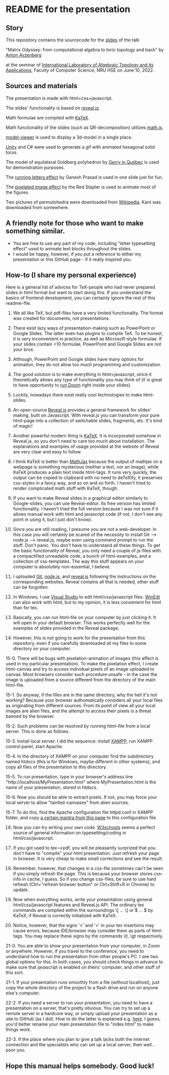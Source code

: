 # README for the presentation

## Story 

This repository contains the sourcecode for the 
[slides](https://antonayzenberg.github.io/toric-diagonalization-slides.github.io) of the talk 

"Matrix Odyssey: from computational algebra to toric topology and back" by [Anton Ayzenberg](https://www.ayzenberg.xyz/)

at the seminar of [International Laboratory of Algebraic Topology and its Applications](https://cs.hse.ru/en/ata-lab/), 
Faculty of Computer Science, NRU HSE on June 10, 2022.

## Sources and materials

The presentation is made with html+css+javascript. 

The slides' functionality is based on [reveal.js](https://revealjs.com/).

Math formulae are compiled with [KaTeX](https://katex.org/).

Math functionality of the slides (such as QR-decomposition) utilizes [math.js](https://mathjs.org/).

[model-viewer](https://modelviewer.dev/) is used to display a 3d-model in a single place.

[Unity](https://unity.com/ru) and C# were used to generate a gif with animated hexagonal solid torus.

The model of equilateral Goldberg polyhedron by [Gerry in Québec](https://sketchfab.com/quebec?utm_medium=embed&utm_campaign=share-popup&utm_content=136d354b0f9f40efa8d0f7af18d8a4de) is
used for demonstration purposes.

The [running letters effect](https://dev.to/gnsp/making-the-matrix-effect-in-javascript-din) by Ganesh Prasad is used in one slide
just for fun.

The [pixelated image effect](https://redstapler.co/how-to-create-pixelated-image-with-javascript/) by the Red Stapler is used
to animate most of the figures.

Two pictures of permutohedra were downloaded from [Wikipedia](https://en.wikipedia.org/wiki/Permutohedron). Kant was downloaded
from somewhere.

## A friendly note for those who want to make something similar.

* You are free to use any part of my code, including "letter typesetting effect" used to animate text blocks throughout the slides. 
* I would be happy, however, if you put a reference to either my presentation or this GitHub page - if it really inspired you.

## How-to (I share my personal experience)

Here is a general list of advices for TeX-people who had never prepared slides in html format but want to start doing this. 
If you understand the basics of frontend development, you can certainly ignore the rest of this readme-file.

1. We all like TeX, but pdf-files have a very limited functionality. The format was created for documents, not presentations.

2. There exist lazy ways of presentation-making such as PowerPoint or Google Slides. The latter even has plugins to compile TeX. 
To be honest, it is very inconvenient in practice, as well as Microsoft-style formulae. If your slides contain >10 formulae, 
PowerPoint and Google Slides are not your bros. 

3. Although, PowerPoint and Google slides have many options for animation, they do not allow too much programming and customization.

4. The good solution is to make everything in html+javascript, since it theoretically allows any type of functionality you may think of 
(it is great to have opportunity to [run Doom](https://js-dos.com/DOOM/) right inside your slides). 

5. Luckily, nowadays there exist really cool technologies to make html-slides.

6. An open-source [Reveal.js](https://revealjs.com/) provides a general framework for slides' making, built on Javascript. 
With reveal.js you can transform your pure html-page into a collection of switchable slides, fragments, etc. It's kind of magic!

7. Another powerful modern thing is [KaTeX](https://katex.org/). It is incorporated somehow in Reveal.js, so you don't need to care too much about 
installation. The explanations and examples of usage provided at the website of Reveal are very clear and easy to follow.

8. I think KaTeX is better than [MathJax](https://www.mathjax.org/) because the output of mathjax on a webpage is something mysterious 
(neither a text, nor an image), while KaTeX produces a plain text inside html-tags. It runs very quickly, 
the output can be copied to clipboard with no need to deTeXify, it preserves css-styles in a fancy way, and so on and so forth. 
I haven't tried to render complicated math stuff with KaTeX, though. 

9. If you want to make Reveal slides in a graphical editor similarly to Google-slides, you can use Reveal-editor. 
Its free version has limited functionality. I haven't tried the full version because I was not sure if it allows manual
work with html and javascript code (if not, I don't see any point in using it, but I just don't know).

10. Since you are still reading, I presume you are not a web-developer. In this case you will certainly be scared of the necessity to 
install Git --> node.js --> reveal.js, maybe even using command prompt to run the stuff. Don't panic. You don't have to understand all these 
things. To get the basic functionality of Reveal, you only need a couple of js-files with a compactified unreadable code, a bunch of
html-examples, and a collection of css-templates. The way this stuff appears on your computer is absolutely non-essential, I believe. 

11. I uploaded [Git](https://git-scm.com/), [node.js](https://nodejs.org/en/), 
and [reveal.js](https://revealjs.com/) following the instructions on the corresponding websites. 
Reveal contains all that is needed, other stuff can be forgotten.

12. In Windows, I use [Visual Studio](https://visualstudio.microsoft.com/ru/) 
to edit html/css/javascript files. [WinEdt](https://www.winedt.com/) can also work with html, 
but to my opinion, it is less convenient for html than for tex.

13. Basically, you can run html-file on your computer by just clicking it. It will open in your default browser. 
This works perfectly well for the examples of slides provided in the Reveal package.

14. However, this is not going to work for the presentation from this repository, even if you carefully downloaded all my files
to some directory on your computer.

15-0. There will be bugs with pixelation-animation of images (this effect is used in my particular presentation). 
To make the pixelation effect, I create html-canvas and try to access individual pixels of 
an image uploaded to canvas. Most browsers consider such procedure unsafe - in the case
the image is uploaded from a source different from the directory of the main html-file. 

15-1. So anyway, if the files are in the same directory, why the hell it's not working? 
Because your browser authomatically considers all your local files as originating from different
sources. From its point of view all your local images are alien files, and the attempt to access their pixels is a threat banned by the
browser.

15-2. Such problems can be resolved by running html-file from a local server. This is done as follows.

15-3. Install local server. I did the sequence: install [XAMPP](https://www.apachefriends.org/ru/index.html),
run XAMPP control panel, start Apache.

15-4. In the directory of XAMPP on your computer find the subdirectory named htdocs (this is for Windows, maybe different in other systems),
and copy all files of the presentation to this directory.

15-5. To run presentation, type in your browser's address line "http://localhost/MyPresentation.html" where MyPresentation.html is the name 
of your presentation, stored in htdocs.

15-6. Now you should be able to extract pixels. If not, you may force your local server to allow "tainted-canvases" from
alien sources. 

15-7. To do this, find the Apache configuration file httpd.conf in XAMPP folder, and copy 
[a certain mantra from this page](https://developer.mozilla.org/en-US/docs/Web/HTML/CORS_enabled_image) to this configuration file.

16. Now you can try writing your own code. [W3schools](https://www.w3schools.com/) seems a perfect source of general information
on typesetting/coding in html/css/javascript.

17. If you got used to tex-->pdf, you will be pleasantly surprized that you don't have to "compile" your html presentation. 
Just refresh your page in browser. It is very cheap to make small corrections and see the result.

18. Remember, however, that changes in a css-file sometimes can't be seen if you simply refresh the page. 
This is because your browser stores css-info in cache, I guess. So if you change css-files, be sure to use hard refresh 
(Ctrl+"refresh browser button" or Ctrl+Shift+R in Chrome) to update.

19. Now when everything works, write your presentation using general html/css/javascript features and Reveal.js API. The ordinary 
tex commands are compiled within the surroundings \\\[ ... \\\] or \$ ... \$ by KaTeX, if Reveal is correctly initialized with KaTeX.

20. Notice, however, that the signs '<' and '>' in your tex insertions may cause errors, because IDE/browser may consider them as 
parts of html-tags. You may replace these signs by the commands \lt, \gt respectively. 

21-0. You are able to show your presentation from your computer, in Zoom or anywhere. However, if you travel to the conference,
you need to understand how to run the presentation from other people's PC. I see two global options for this. In both cases,
you should check things in advance to make sure that javascript is enabled on theirs' computer, and other stuff of this sort.

21-1. If your presentation runs smoothly from a file (without localhost), just copy the whole directory of the project to a 
flash drive and run on anyone else's computer. 

22-2. If you need a server to run your presentation, you need to have a presentation on a server, that's pretty obvious. 
You can try to set up a remote server in a hardcore way, or simply upload your presentation as a site to GitHub (as I did). How to do the 
latter is explained e.g. [here](https://medium.com/@svinkle/publish-and-share-your-own-website-for-free-with-github-2eff049a1cb5). 
I guess, you'd better rename your main presentation file to "index.html" to make things work.

22-3. If the place where you plan to give a talk lacks both the internet connection and the specialists who can
set up a local server, then well... poor you.

## Hope this manual helps somebody. Good luck!


